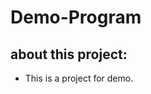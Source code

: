 Demo-Program
============

about this project:
----------------------
 * This is a project for demo.
